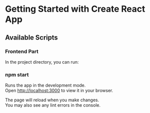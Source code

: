 # Getting Started with Create React App


## Available Scripts
### Frontend Part
In the project directory, you can run:

### npm start

Runs the app in the development mode.\
Open [http://localhost:3000](http://localhost:3000) to view it in your browser.

The page will reload when you make changes.\
You may also see any lint errors in the console.
